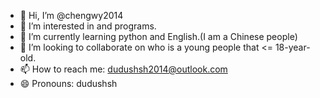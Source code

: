 - 👋 Hi, I’m @chengwy2014
- 👀 I’m interested in and programs.
- 🌱 I’m currently learning python and English.(I am a Chinese people)
- 💞️ I’m looking to collaborate on who is a young people that <= 18-year-old.
- 📫 How to reach me: dudushsh2014@outlook.com
- 😄 Pronouns: dudushsh
<!---- ⚡ Fun fact: ...--->

<!---
chengwy2014/chengwy2014 is a ✨ special ✨ repository because its `README.md` (this file) appears on your GitHub profile.
You can click the Preview link to take a look at your changes.
--->
